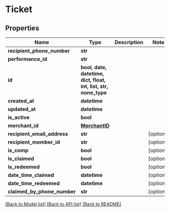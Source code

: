 # Ticket


## Properties
Name | Type | Description | Notes
------------ | ------------- | ------------- | -------------
**recipient_phone_number** | **str** |  | 
**performance_id** | **str** |  | 
**id** | **bool, date, datetime, dict, float, int, list, str, none_type** |  | 
**created_at** | **datetime** |  | 
**updated_at** | **datetime** |  | 
**is_active** | **bool** |  | 
**merchant_id** | [**MerchantID**](MerchantID.md) |  | 
**recipient_email_address** | **str** |  | [optional] 
**recipient_member_id** | **str** |  | [optional] 
**is_comp** | **bool** |  | [optional] 
**is_claimed** | **bool** |  | [optional] 
**is_redeemed** | **bool** |  | [optional] 
**date_time_claimed** | **datetime** |  | [optional] 
**date_time_redeemed** | **datetime** |  | [optional] 
**claimed_by_phone_number** | **str** |  | [optional] 

[[Back to Model list]](../README.md#documentation-for-models) [[Back to API list]](../README.md#documentation-for-api-endpoints) [[Back to README]](../README.md)



